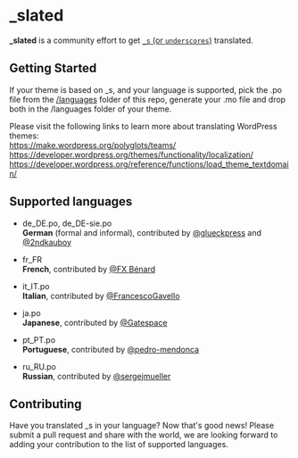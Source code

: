 _slated
=======
**_slated** is a community effort to get [`_s` (or `underscores`)](https://github.com/Automattic/_s) translated.

Getting Started
---------------
If your theme is based on _s, and your language is supported, pick the .po file from the [/languages](https://github.com/ptbello/_slated/tree/master/languages) folder of this repo, generate your .mo file and drop both in the /languages folder of your theme.

Please visit the following links to learn more about translating WordPress themes:  
https://make.wordpress.org/polyglots/teams/  
https://developer.wordpress.org/themes/functionality/localization/  
https://developer.wordpress.org/reference/functions/load_theme_textdomain/  

Supported languages
---------------

- de_DE.po, de_DE-sie.po  
        __German__ (formal and informal), contributed by [@glueckpress](https://github.com/glueckpress) and [@2ndkauboy](https://github.com/2ndkauboy)  

- fr_FR  
        __French__, contributed by [@FX Bénard](https://github.com/fxbenard)  

- it_IT.po  
        __Italian__, contributed by [@FrancescoGavello](https://github.com/FrancescoGavello)  

- ja.po  
        __Japanese__, contributed by [@Gatespace](https://github.com/gatespace)  

- pt_PT.po  
        __Portuguese__, contributed by [@pedro-mendonca](https://github.com/pedro-mendonca)  

- ru_RU.po  
        __Russian__, contributed by [@sergejmueller](https://github.com/sergejmueller)  



Contributing
---------------
Have you translated _s in your language? Now that's good news!
Please submit a pull request and share with the world, we are looking forward to adding your contribution to the list of supported languages.
